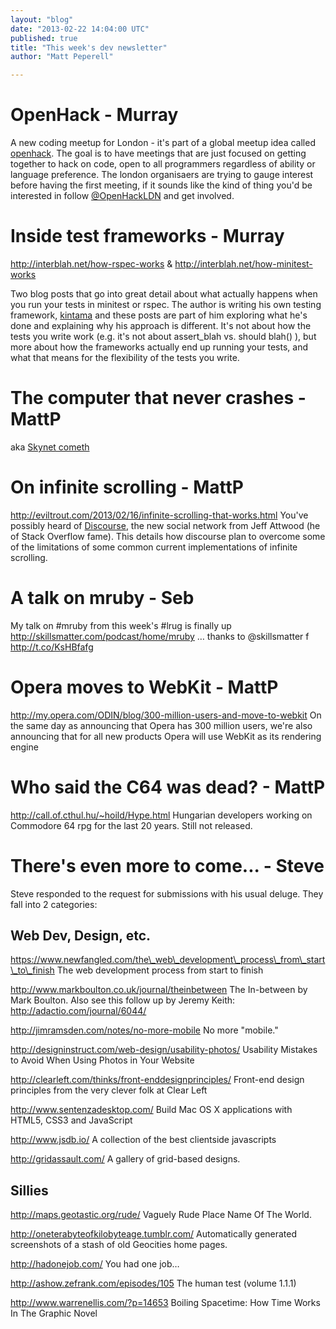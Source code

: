 ```yaml
---
layout: "blog"
date: "2013-02-22 14:04:00 UTC"
published: true
title: "This week's dev newsletter"
author: "Matt Peperell"

---
```


OpenHack - Murray  == A new coding meetup for London - it's part of a global meetup idea called [openhack](http://openhack.github.com/). The goal is to have meetings that are just focused on getting together to hack on code, open to all programmers regardless of ability or language preference. The london organisaers are trying to gauge interest before having the first meeting, if it sounds like the kind of thing you'd be interested in follow [@OpenHackLDN](https://twitter.com/OpenHackLDN) and get involved.

 Inside test frameworks - Murray == http://interblah.net/how-rspec-works & http://interblah.net/how-minitest-works 

Two blog posts that go into great detail about what actually happens when you run your tests in minitest or rspec. The author is writing his own testing framework, [kintama](http://interblah.net/kintama) and these posts are part of him exploring what he's done and explaining why his approach is different. It's not about how the tests you write work (e.g. it's not about assert\_blah vs. should blah() ), but more about how the frameworks actually end up running your tests, and what that means for the flexibility of the tests you write.

 The computer that never crashes - MattP ==

aka [Skynet cometh](http://www.newscientist.com/article/mg21729045.400-the-computer-that-never-crashes.htm)

 On infinite scrolling - MattP == http://eviltrout.com/2013/02/16/infinite-scrolling-that-works.html You've possibly heard of [Discourse](http://www.discourse.org/), the new social network from Jeff Attwood (he of Stack Overflow fame). This details how discourse plan to overcome some of the limitations of some common current implementations of infinite scrolling.

A talk on mruby - Seb == My talk on #mruby from this week's #lrug is finally up http://skillsmatter.com/podcast/home/mruby … thanks to @skillsmatter f http://t.co/KsHBfafg

Opera moves to WebKit - MattP == http://my.opera.com/ODIN/blog/300-million-users-and-move-to-webkit On the same day as announcing that Opera has 300 million users, we're also announcing that for all new products Opera will use WebKit as its rendering engine

Who said the C64 was dead? - MattP == http://call.of.cthul.hu/~hoild/Hype.html Hungarian developers working on Commodore 64 rpg for the last 20 years. Still not released.

There's even more to come... - Steve == Steve responded to the request for submissions with his usual deluge. They fall into 2 categories:

Web Dev, Design, etc. --------------------- https://www.newfangled.com/the\_web\_development\_process\_from\_start\_to\_finish The web development process from start to finish 

http://www.markboulton.co.uk/journal/theinbetween The In-between by Mark Boulton. Also see this follow up by Jeremy Keith: http://adactio.com/journal/6044/ 

http://jimramsden.com/notes/no-more-mobile No more "mobile."

http://designinstruct.com/web-design/usability-photos/ Usability Mistakes to Avoid When Using Photos in Your Website 

http://clearleft.com/thinks/front-enddesignprinciples/ Front-end design principles from the very clever folk at Clear Left 

http://www.sentenzadesktop.com/ Build Mac OS X applications with HTML5, CSS3 and JavaScript 

http://www.jsdb.io/ A collection of the best clientside javascripts

http://gridassault.com/  A gallery of grid-based designs.



Sillies ------- http://maps.geotastic.org/rude/ Vaguely Rude Place Name Of The World.

http://oneterabyteofkilobyteage.tumblr.com/ Automatically generated screenshots of a stash of old Geocities home pages.

http://hadonejob.com/ You had one job…

http://ashow.zefrank.com/episodes/105 The human test (volume 1.1.1)

http://www.warrenellis.com/?p=14653 Boiling Spacetime: How Time Works In The Graphic Novel


